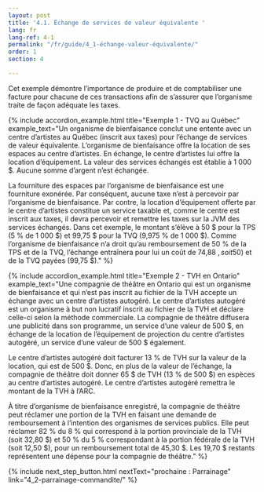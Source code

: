 ```yaml
---
layout: post
title: '4.1. Échange de services de valeur équivalente '
lang: fr
lang-ref: 4-1
permalink: "/fr/guide/4_1-échange-valeur-équivalente/"
order: 1
section: 4

---
```

Cet exemple démontre l’importance de produire et de comptabiliser une facture pour chacune de ces transactions afin de s’assurer que l’organisme traite de façon adéquate les taxes.

{% include accordion_example.html
title="Exemple 1 - TVQ au Québec"
example_text="Un organisme de bienfaisance conclut une entente avec un centre d’artistes au Québec (inscrit aux taxes) pour l’échange de services de valeur équivalente. L’organisme de bienfaisance offre la location de ses espaces au centre d’artistes. En échange, le centre d’artistes lui offre la location d’équipement. La valeur des services échangés est établie à 1 000 $. Aucune somme d’argent n’est échangée.

La fourniture des espaces par l’organisme de bienfaisance est une fourniture exonérée. Par conséquent, aucune taxe n’est à percevoir par l’organisme de bienfaisance. Par contre, la location d’équipement offerte par le centre d’artistes constitue un service taxable et, comme le centre est inscrit aux taxes, il devra percevoir et remettre les taxes sur la JVM des services échangés. Dans cet exemple, le montant s’élève à 50 $ pour la TPS (5 % de 1 000 $) et 99,75 $ pour la TVQ (9,975 % de 1 000 $). Comme l’organisme de bienfaisance n’a droit qu’au remboursement de 50 % de la TPS et de la TVQ, l’échange entraînera pour lui un coût de 74,88 $, soit 50 % de la TPS (50$) et de la TVQ payées (99,75 $)."
%}

{% include accordion_example.html
title="Exemple 2 - TVH en Ontario"
example_text="Une compagnie de théâtre en Ontario qui est un organisme de bienfaisance et qui n’est pas inscrit au fichier de la TVH accepte un échange avec un centre d’artistes autogéré. Le centre d’artistes autogéré est un organisme à but non lucratif inscrit au fichier de la TVH et déclare celle-ci selon la méthode commerciale. La compagnie de théâtre diffusera une publicité dans son programme, un service d’une valeur de 500 $, en échange de la location de l’équipement de projection du centre d’artistes autogéré, un service d’une valeur de 500 $ également.

Le centre d’artistes autogéré doit facturer 13 % de TVH sur la valeur de la location, qui est de 500 $. Donc, en plus de la valeur de l’échange, la compagnie de théâtre doit donner 65 $ de TVH (13 % de 500 $) en espèces au centre d’artistes autogéré. Le centre d’artistes autogéré remettra le montant de la TVH à l’ARC.

À titre d’organisme de bienfaisance enregistré, la compagnie de théâtre peut réclamer une portion de la TVH en faisant une demande de remboursement à l’intention des organismes de services publics. Elle peut réclamer 82 % du 8 % qui correspond à la portion provinciale de la TVH (soit 32,80 $) et 50 % du 5 % correspondant à la portion fédérale de la TVH (soit 12,50 $), pour un remboursement total de 45,30 $. Les 19,70 $ restants représentent une dépense pour la compagnie de théâtre."
%}

{% include next_step_button.html nextText="prochaine : Parrainage" link="4_2-parrainage-commandite/" %}